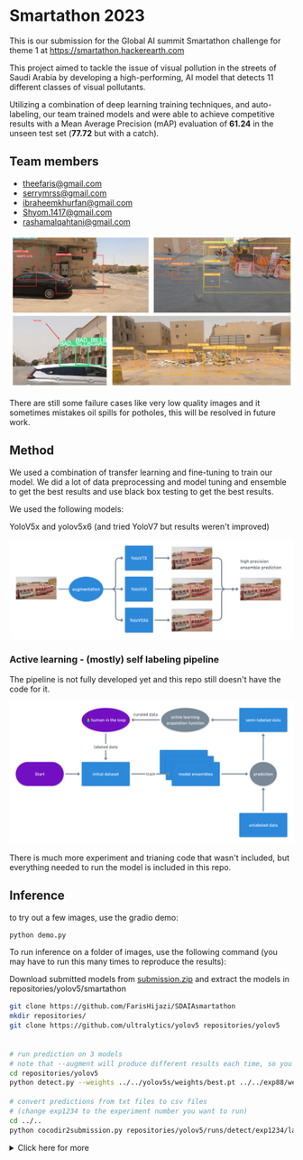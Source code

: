 # Smartathon 2023

This is our submission for the Global AI summit Smartathon challenge for theme 1 at https://smartathon.hackerearth.com

This project aimed to tackle the issue of visual pollution in the streets of Saudi Arabia by developing a high-performing, AI model that detects 11 different classes of visual pollutants.

Utilizing a combination of deep learning training techniques, and auto-labeling, our team trained models and were able to achieve competitive results with a Mean Average Precision (mAP) evaluation of **61.24** in the unseen test set (**77.72** but with a catch).

## Team members

- theefaris@gmail.com
- serrymrss@gmail.com
- ibraheemkhurfan@gmail.com
- Shyom.1417@gmail.com
- rashamalqahtani@gmail.com

![image](./assets/examples_grid.png)

There are still some failure cases like very low quality images and it sometimes mistakes oil spills for potholes, this will be resolved in future work.

## Method

We used a combination of transfer learning and fine-tuning to train our model.
We did a lot of data preprocessing and model tuning and ensemble to get the best results and use black box testing to get the best results.

We used the following models:

YoloV5x and yolov5x6 (and tried YoloV7 but results weren't improved)

![image](./assets/getting%20good%20results.png)

### Active learning - (mostly) self labeling pipeline

The pipeline is not fully developed yet and this repo still doesn't have the code for it.

![image](./assets/process.png)

There is much more experiment and trianing code that wasn't included, but everything needed to run the model is included in this repo.

## Inference

to try out a few images, use the gradio demo:

```sh
python demo.py
```

To run inference on a folder of images, use the following command (you may have to run this many times to reproduce the results):

Download submitted models from [submission.zip](https://drive.google.com/file/d/1HE34KxOMEBPt2EcMiQIo6Ywv_7YGuHNv/view?usp=share_link) and extract the models in repositories/yolov5/smartathon

```sh
git clone https://github.com/FarisHijazi/SDAIAsmartathon
mkdir repositories/
git clone https://github.com/ultralytics/yolov5 repositories/yolov5


# run prediction on 3 models
# note that --augment will produce different results each time, so you may have to run this many times to reproduce the results
cd repositories/yolov5
python detect.py --weights ../../yolov5s/weights/best.pt ../../exp88/weights/best.pt ../../yolov5x6-heavyaug-mergetesttrain2/weights/best.pt --augment --source path/to/data

# convert predictions from txt files to csv files
# (change exp1234 to the experiment number you want to run)
cd ../..
python cocodir2submission.py repositories/yolov5/runs/detect/exp1234/labels/ --conf_thresh .42
```

<details>
<summary>Click here for more</summary>

## setup minio for DVC

```sh
docker run --name Minio -e MINIO_ROOT_USER=admin -e MINIO_ROOT_PASSWORD=supersecret -p 9000:9000 -p 9001:9001 -v /d/data/minio:/data -d quay.io/minio/minio:latest server /data --console-address ":9001"
```

## Repos

- https://github.com/sekilab/RoadDamageDetector
- https://colab.research.google.com/drive/1X9A8odmK4k6l26NDviiT6dd6TgR-piOa

## class distribution of submissions

| all this class | class name | score |
| --- | --- | --- |
| 0 | GRAFFITI | 6.86638 |
| 1 | FADED_SIGNAGE | 0.95170 |
| 2 | POTHOLES | 10.68917 |
| 3 | GARBAGE | 36.69862 |
| 4 | CONSTRUCTION_ROAD | 9.37099 |
| 5 | BROKEN_SIGNAGE | 0.48359 |
| 6 | BAD_STREETLIGHT | 0.03187 |
| 7 | BAD_BILLBOARD | 10.49133 |
| 8 | SAND_ON_ROAD | 4.95140 |
| 9 | CLUTTER_SIDEWALK | 10.45390 |
| 10 | UNKEPT_FACADE | 0.66649 |

summation: 91.65544000000001

</details>
